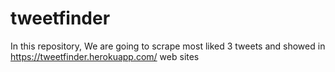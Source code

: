 # tweetfinder

In this repository, We are going to scrape most liked 3 tweets and showed in https://tweetfinder.herokuapp.com/ web sites
